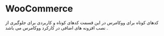 # WooCommerce
کدهای کوتاه برای ووکامرس
در این قسمت کدهای کوتاه و کاربردی برای جلوگیری از نصب افزونه های اضافی در کارکرد ووکامرس می باشد .
